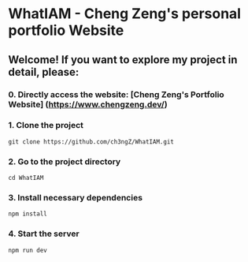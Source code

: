# WhatIAM - Cheng Zeng's personal portfolio Website

## Welcome! If you want to explore my project in detail, please:

### 0. Directly access the website: [Cheng Zeng's Portfolio Website] (https://www.chengzeng.dev/)

### 1. Clone the project

```
git clone https://github.com/ch3ngZ/WhatIAM.git
```

### 2. Go to the project directory

```
cd WhatIAM
```

### 3. Install necessary dependencies

```
npm install
```

### 4. Start the server

```
npm run dev
```
